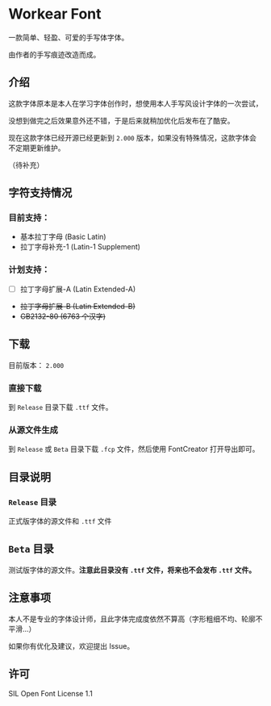 # Workear Font
一款简单、轻盈、可爱的手写体字体。

由作者的手写痕迹改造而成。

## 介绍
这款字体原本是本人在学习字体创作时，想使用本人手写风设计字体的一次尝试，

没想到做完之后效果意外还不错，于是后来就稍加优化后发布在了酷安。

现在这款字体已经开源已经更新到 `2.000` 版本，如果没有特殊情况，这款字体会不定期更新维护。

（待补充）

## 字符支持情况

### 目前支持：
- 基本拉丁字母 (Basic Latin)
- 拉丁字母补充-1 (Latin-1 Supplement)

### 计划支持：
- [ ] 拉丁字母扩展-A (Latin Extended-A)
- ~~拉丁字母扩展-B (Latin Extended-B)~~
- ~~GB2132-80 (6763 个汉字)~~

## 下载
目前版本： `2.000`
### 直接下载
到 `Release` 目录下载 `.ttf` 文件。

### 从源文件生成
到 `Release` 或 `Beta` 目录下载 `.fcp` 文件，然后使用 FontCreator 打开导出即可。


## 目录说明

### `Release` 目录
正式版字体的源文件和 `.ttf` 文件

## `Beta` 目录
测试版字体的源文件。**注意此目录没有 `.ttf` 文件，将来也不会发布 `.ttf` 文件。**

## 注意事项
本人不是专业的字体设计师，且此字体完成度依然不算高（字形粗细不均、轮廓不平滑...）

如果你有优化及建议，欢迎提出 Issue。

## 许可
SIL Open Font License 1.1
